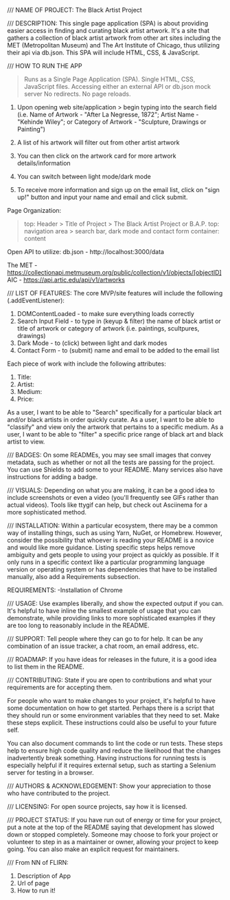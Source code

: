 ///
NAME OF PROJECT: 
The Black Artist Project

///
DESCRIPTION:
This single page application (SPA) is about providing easier access in finding and curating black artist artwork. It's a site that gathers a collection of black artist artwork from other art sites including the MET (Metropolitan Museum) and The Art Institute of Chicago, thus utilizing their api via db.json. This SPA will include HTML, CSS, & JavaScript.

///
HOW TO RUN THE APP

>Runs as a Single Page Application (SPA). Single HTML, CSS, JavaScript files.
>Accessing either an external API or db.json mock server
>No redirects. No page reloads.
>

1. Upon opening web site/application > begin typing into the search field (i.e. Name of Artwork - "After La Negresse, 1872"; Artist Name - "Kehinde Wiley"; or Category of Artwork - "Sculpture, Drawings or Painting")

2. A list of his artwork will filter out from other artist artwork

3. You can then click on the artwork card for more artwork details/information

4. You can switch between light mode/dark mode

5. To receive more information and sign up on the email list, click on "sign up!" button and input your name and email and click submit.

Page Organization:
>top: Header > Title of Project > The Black Artist Project or B.A.P.
>top: navigation area > search bar, dark mode and contact form
>container: content

Open API to utilize:
db.json - http://localhost:3000/data

The MET - https://collectionapi.metmuseum.org/public/collection/v1/objects/[objectID]
AIC - https://api.artic.edu/api/v1/artworks


///
LIST OF FEATURES:
The core MVP/site features will include the following (.addEventListener):

1. DOMContentLoaded - to make sure everything loads correctly
2. Search Input Field - to type in (keyup & filter) the name of black artist or title of artwork or category of artwork (i.e. paintings, scultpures, drawings)
3. Dark Mode - to (click) between light and dark modes
4. Contact Form - to (submit) name and email to be added to the email list

Each piece of work with include the following attributes:
1. Title:
2. Artist:
3. Medium:
4. Price:

As a user, I want to be able to "Search" specifically for a particular black art and/or black artists in order quickly curate.
As a user, I want to be able to "classify" and view only the artwork that pertains to a specific medium.
As a user, I want to be able to "filter" a specific price range of black art and black artist to view.

///
BADGES:
On some READMEs, you may see small images that convey metadata, such as whether or not all the tests are passing for the project. You can use Shields to add some to your README. Many services also have instructions for adding a badge.

///
VISUALS:
Depending on what you are making, it can be a good idea to include screenshots or even a video (you'll frequently see GIFs rather than actual videos). Tools like ttygif can help, but check out Asciinema for a more sophisticated method.

///
INSTALLATION:
Within a particular ecosystem, there may be a common way of installing things, such as using Yarn, NuGet, or Homebrew. However, consider the possibility that whoever is reading your README is a novice and would like more guidance. Listing specific steps helps remove ambiguity and gets people to using your project as quickly as possible. If it only runs in a specific context like a particular programming language version or operating system or has dependencies that have to be installed manually, also add a Requirements subsection.


REQUIREMENTS:
-Installation of Chrome

///
USAGE:
Use examples liberally, and show the expected output if you can. It's helpful to have inline the smallest example of usage that you can demonstrate, while providing links to more sophisticated examples if they are too long to reasonably include in the README.

///
SUPPORT:
Tell people where they can go to for help. It can be any combination of an issue tracker, a chat room, an email address, etc.

///
ROADMAP:
If you have ideas for releases in the future, it is a good idea to list them in the README.

///
CONTRIBUTING:
State if you are open to contributions and what your requirements are for accepting them.

For people who want to make changes to your project, it's helpful to have some documentation on how to get started. Perhaps there is a script that they should run or some environment variables that they need to set. Make these steps explicit. These instructions could also be useful to your future self.

You can also document commands to lint the code or run tests. These steps help to ensure high code quality and reduce the likelihood that the changes inadvertently break something. Having instructions for running tests is especially helpful if it requires external setup, such as starting a Selenium server for testing in a browser.

///
AUTHORS & ACKNOWLEDGEMENT:
Show your appreciation to those who have contributed to the project.

///
LICENSING:
For open source projects, say how it is licensed.

///
PROJECT STATUS:
If you have run out of energy or time for your project, put a note at the top of the README saying that development has slowed down or stopped completely. Someone may choose to fork your project or volunteer to step in as a maintainer or owner, allowing your project to keep going. You can also make an explicit request for maintainers.

///
From NN of FLIRN:
1. Description of App
2. Url of page
3. How to run it!



